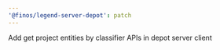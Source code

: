 ```yaml
---
'@finos/legend-server-depot': patch
---
```


Add get project entities by classifier APIs in depot server client
